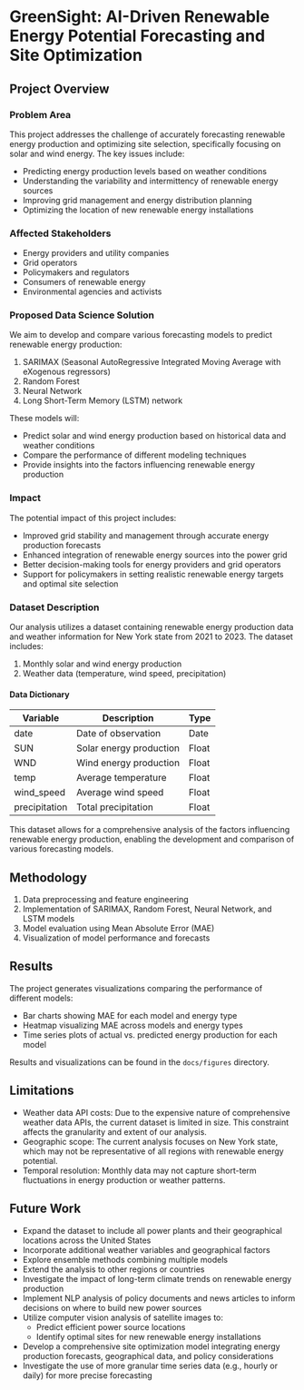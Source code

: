 # GreenSight: AI-Driven Renewable Energy Potential Forecasting and Site Optimization

## Project Overview

### Problem Area
This project addresses the challenge of accurately forecasting renewable energy production and optimizing site selection, specifically focusing on solar and wind energy. The key issues include:
- Predicting energy production levels based on weather conditions
- Understanding the variability and intermittency of renewable energy sources
- Improving grid management and energy distribution planning
- Optimizing the location of new renewable energy installations

### Affected Stakeholders
- Energy providers and utility companies
- Grid operators
- Policymakers and regulators
- Consumers of renewable energy
- Environmental agencies and activists

### Proposed Data Science Solution
We aim to develop and compare various forecasting models to predict renewable energy production:
1. SARIMAX (Seasonal AutoRegressive Integrated Moving Average with eXogenous regressors)
2. Random Forest
3. Neural Network
4. Long Short-Term Memory (LSTM) network

These models will:
- Predict solar and wind energy production based on historical data and weather conditions
- Compare the performance of different modeling techniques
- Provide insights into the factors influencing renewable energy production

### Impact
The potential impact of this project includes:
- Improved grid stability and management through accurate energy production forecasts
- Enhanced integration of renewable energy sources into the power grid
- Better decision-making tools for energy providers and grid operators
- Support for policymakers in setting realistic renewable energy targets and optimal site selection

### Dataset Description
Our analysis utilizes a dataset containing renewable energy production data and weather information for New York state from 2021 to 2023. The dataset includes:
1. Monthly solar and wind energy production
2. Weather data (temperature, wind speed, precipitation)

#### Data Dictionary
| Variable | Description | Type |
|----------|-------------|------|
| date | Date of observation | Date |
| SUN | Solar energy production | Float |
| WND | Wind energy production | Float |
| temp | Average temperature | Float |
| wind_speed | Average wind speed | Float |
| precipitation | Total precipitation | Float |

This dataset allows for a comprehensive analysis of the factors influencing renewable energy production, enabling the development and comparison of various forecasting models.

## Methodology
1. Data preprocessing and feature engineering
2. Implementation of SARIMAX, Random Forest, Neural Network, and LSTM models
3. Model evaluation using Mean Absolute Error (MAE)
4. Visualization of model performance and forecasts

## Results
The project generates visualizations comparing the performance of different models:
- Bar charts showing MAE for each model and energy type
- Heatmap visualizing MAE across models and energy types
- Time series plots of actual vs. predicted energy production for each model

Results and visualizations can be found in the `docs/figures` directory.

## Limitations
- Weather data API costs: Due to the expensive nature of comprehensive weather data APIs, the current dataset is limited in size. This constraint affects the granularity and extent of our analysis.
- Geographic scope: The current analysis focuses on New York state, which may not be representative of all regions with renewable energy potential.
- Temporal resolution: Monthly data may not capture short-term fluctuations in energy production or weather patterns.

## Future Work
- Expand the dataset to include all power plants and their geographical locations across the United States
- Incorporate additional weather variables and geographical factors
- Explore ensemble methods combining multiple models
- Extend the analysis to other regions or countries
- Investigate the impact of long-term climate trends on renewable energy production
- Implement NLP analysis of policy documents and news articles to inform decisions on where to build new power sources
- Utilize computer vision analysis of satellite images to:
  - Predict efficient power source locations
  - Identify optimal sites for new renewable energy installations
- Develop a comprehensive site optimization model integrating energy production forecasts, geographical data, and policy considerations
- Investigate the use of more granular time series data (e.g., hourly or daily) for more precise forecasting
